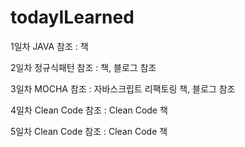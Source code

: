 # todayILearned
 1일차 
 JAVA
 참조 : 책
 
 2일차
 정규식패턴
 참조 : 책, 블로그 참조
 
 3일차
 MOCHA
 참조 : 자바스크립트 리팩토링 책, 블로그 참조
 
 4일차
 Clean Code
 참조 : Clean Code 책
 
 5일차
 Clean Code
 참조 : Clean Code 책
 